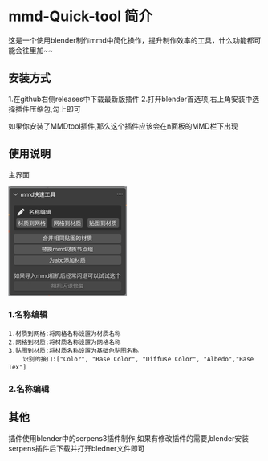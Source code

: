 # mmd-Quick-tool 简介
这是一个使用blender制作mmd中简化操作，提升制作效率的工具，什么功能都可能会往里加~~

## 安装方式
1.在github右侧releases中下载最新版插件
2.打开blender首选项,右上角安装中选择插件压缩包,勾上即可

如果你安装了MMDtool插件,那么这个插件应该会在n面板的MMD栏下出现

## 使用说明
主界面


![测试图片](image/main.png)


### 1.名称编辑
    1.材质到网格:将网格名称设置为材质名称
    2.网格到材质:将材质名称设置为网格名称
    3.贴图到材质:将材质名称设置为基础色贴图名称
        识别的接口:["Color", "Base Color", "Diffuse Color", "Albedo","Base Tex"]


### 2.名称编辑


## 其他
插件使用blender中的serpens3插件制作,如果有修改插件的需要,blender安装serpens插件后下载并打开bledner文件即可

